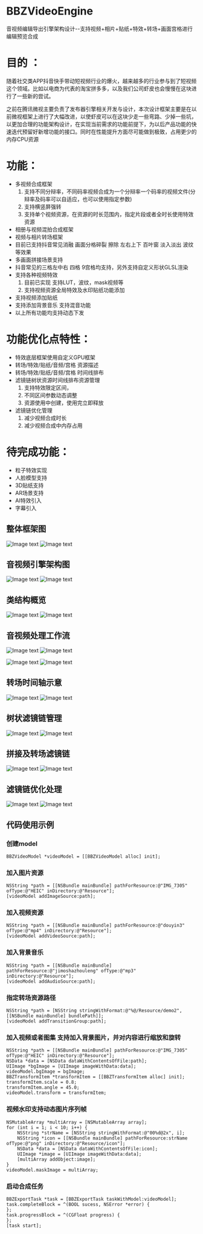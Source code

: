 
# BBZVideoEngine
音视频编辑导出引擎架构设计--支持视频+相片+贴纸+特效+转场+画面宫格进行编辑预览合成


# 目的 ：

随着社交类APP抖音快手带动短视频行业的爆火，越来越多的行业参与到了短视频这个领域。比如以电商为代表的淘宝拼多多，以及我们公司虾皮也会慢慢在这块进行了一些新的尝试。

之前在腾讯微视主要负责了发布器引擎相关开发与设计，本次设计框架主要是在以前微视框架上进行了大幅改进，以使虾皮可以在这块少走一些弯路、少掉一些坑，以更加合理的功能架构设计，在实现当前需求的功能前提下，为以后产品功能的快速迭代预留好新增功能的接口。同时在性能提升方面尽可能做到极致，占用更少的内存CPU资源

# 功能：

* 多视频合成框架 
    1. 支持不同分辩率，不同码率视频合成为一个分辩率一个码率的视频文件(分辩率及码率可以自适应，也可以使用指定参数)
    2. 支持横竖屏强转
    3. 支持单个视频资源，在资源的时长范围内，指定片段或者全时长使用特效资源
* 相册与视频混拍合成框架 
* 视频与相片转场框架 
* 目前已支持抖音常见消融 画面分格碎裂 擦除 左右上下 百叶窗 淡入淡出 波纹等效果 
* 多画面拼接场景支持 
* 抖音常见的三格左中右 四格 9宫格均支持，另外支持自定义形状GLSL渲染
* 支持各种视频特效 
    1. 目前已实现 支持LUT，波纹，mask视频等
    2. 支持视频资源全局特效及水印贴纸功能添加
* 支持视频添加贴纸 
* 支持添加背景音乐  支持混音功能
* 以上所有功能均支持动态下发 

# 功能优化点特性：

* 特效底层框架使用自定义GPU框架
* 转场/特效/贴纸/音频/宫格 资源描述
* 转场/特效/贴纸/音频/宫格 时间线排布 
* 滤镜链树状资源时间线排布资源管理  
    1. 支持特效限定区间，
    2. 不同区间参数动态调整 
    3. 资源使用中创建，使用完立即释放
* 滤镜链优化管理 
    1. 减少视频合成时长 
    2. 减少视频合成中内存占用

# 待完成功能：

* 粒子特效实现 
* 人脸模型支持 
* 3D贴纸支持 
* AR场景支持 
* AI特效引入
* 字幕引入


## 整体框架图
![Image text](http://raw.githubusercontent.com/guolai/testCoreData/master/AVFoundation.png)
![Image text](https://github.com/guolai/testCoreData/blob/master/AVFoundation.png)


## 音视频引擎架构图
![Image text](http://raw.githubusercontent.com/guolai/testCoreData/master/AVFoundatioSimpleClass.png)
![Image text](https://github.com/guolai/testCoreData/blob/master/AVFoundatioSimpleClass.png)

## 类结构概览
![Image text](http://raw.githubusercontent.com/guolai/testCoreData/master/class.png)
![Image text](https://github.com/guolai/testCoreData/blob/master/class.png)

## 音视频处理工作流
![Image text](http://raw.githubusercontent.com/guolai/testCoreData/master/DescriptionWorkFlow.png)
![Image text](https://github.com/guolai/testCoreData/blob/master/DescriptionWorkFlow.png)

![Image text](http://raw.githubusercontent.com/guolai/testCoreData/master/VideoEngineWorkFlow.png)
![Image text](https://github.com/guolai/testCoreData/blob/master/VideoEngineWorkFlow.png)


## 转场时间轴示意
![Image text](http://raw.githubusercontent.com/guolai/testCoreData/master/TransitionFlow.png)
![Image text](https://github.com/guolai/testCoreData/blob/master/TransitionFlow.png)

## 树状滤镜链管理
![Image text](http://raw.githubusercontent.com/guolai/testCoreData/master/FilterTreeManage.png)
![Image text](https://github.com/guolai/testCoreData/blob/master/FilterTreeManage.png)

## 拼接及转场滤镜链
![Image text](http://raw.githubusercontent.com/guolai/testCoreData/master/transitionAndSplice.png)
![Image text](https://github.com/guolai/testCoreData/blob/master/transitionAndSplice.png)

## 滤镜链优化处理
![Image text](http://raw.githubusercontent.com/guolai/testCoreData/master/FilterOptimization.png)
![Image text](https://github.com/guolai/testCoreData/blob/master/FilterOptimization.png)

## 代码使用示例
### 创建model

    BBZVideoModel *videoModel = [[BBZVideoModel alloc] init];   


### 加入图片资源

    NSString *path = [[NSBundle mainBundle] pathForResource:@"IMG_7305" ofType:@"HEIC" inDirectory:@"Resource"];
    [videoModel addImageSource:path];  


### 加入视频资源

    NSString *path = [[NSBundle mainBundle] pathForResource:@"douyin3" ofType:@"mp4" inDirectory:@"Resource"];
    [videoModel addVideoSource:path];


### 加入背景音乐

    NSString *path = [[NSBundle mainBundle] pathForResource:@"jimoshazhouleng" ofType:@"mp3" inDirectory:@"Resource"];
    [videoModel addAudioSource:path];


### 指定转场资源路径

    NSString *path = [NSString stringWithFormat:@"%@/Resource/demo2", [[NSBundle mainBundle] bundlePath]];
    [videoModel addTransitionGroup:path];


### 加入视频或者图集 支持加入背景图片，并对内容进行缩放和旋转

    NSString *path = [[NSBundle mainBundle] pathForResource:@"IMG_7305" ofType:@"HEIC" inDirectory:@"Resource"];
    NSData *data = [NSData dataWithContentsOfFile:path];
    UIImage *bgImage = [UIImage imageWithData:data];
    videoModel.bgImage = bgImage;
    BBZTransformItem *transformItem = [[BBZTransformItem alloc] init];
    transformItem.scale = 0.8;
    transformItem.angle = 45.0;
    videoModel.transform = transformItem;


### 视频水印支持动态图片序列帧

    NSMutableArray *multiArray = [NSMutableArray array];
    for (int i = 1; i < 10; i++) {
        NSString *strName = [NSString stringWithFormat:@"00%d@2x", i];
        NSString *icon = [[NSBundle mainBundle] pathForResource:strName ofType:@"png" inDirectory:@"Resource/icon"];
        NSData *data = [NSData dataWithContentsOfFile:icon];
        UIImage *image = [UIImage imageWithData:data];
        [multiArray addObject:image];
    }
    videoModel.maskImage = multiArray;


### 启动合成任务

    BBZExportTask *task = [BBZExportTask taskWithModel:videoModel];
    task.completeBlock = ^(BOOL sucess, NSError *error) {
    };
    task.progressBlock = ^(CGFloat progress) {
    };
    [task start];
